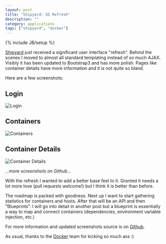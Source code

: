 ```yaml
---
layout: post
title: "Shipyard: UI Refresh"
description: ""
category: applications
tags: ["shipyard", "docker"]
---
```

{% include JB/setup %}

[Shipyard](https://github.com/ehazlett/shipyard) just received a significant user
interface "refresh".  Behind the scenes I moved to almost all standard templating
instead of so much AJAX.  Visibly it has been updated to Bootstrap3 and has more polish.
Pages like container details have more information and it is not quite so bland.

Here are a few screenshots:

## Login

![Login](http://i.imgur.com/8WGsK2Gh.png)

## Containers

![Containers](http://i.imgur.com/5DAMDw8h.png)

## Container Details

![Container Details](http://i.imgur.com/QFDtF7Ch.png)

_...more screenshots on Github..._

With the refresh I wanted to add a better base feel to it.  Granted it needs
a lot more love (pull requests welcome!) but I think it is better than before.

The roadmap is packed with goodness.  Next up I want to start gathering
statistics for containers and hosts.  After that will be an API and then "Blueprints".
I will go into detail in another post but a blueprint is essentially a way
to map and connect containers (dependencies, environment variable injection, etc.)

For more information and updated screenshots source is on [Github](https://github.com/ehazlett/shipyard).

As usual, thanks to the [Docker](http://docker.io) team for kicking so much ass :)
